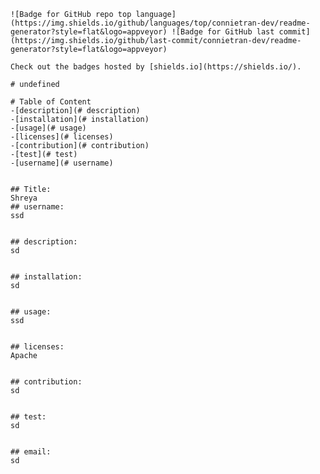 
    ![Badge for GitHub repo top language](https://img.shields.io/github/languages/top/connietran-dev/readme-generator?style=flat&logo=appveyor) ![Badge for GitHub last commit](https://img.shields.io/github/last-commit/connietran-dev/readme-generator?style=flat&logo=appveyor)
  
    Check out the badges hosted by [shields.io](https://shields.io/).
  
    # undefined
    
    # Table of Content
    -[description](# description)
    -[installation](# installation)
    -[usage](# usage)
    -[licenses](# licenses)
    -[contribution](# contribution)
    -[test](# test)
    -[username](# username)
   
    
    ## Title: 
    Shreya
    ## username:
    ssd
    
      
    ## description:  
    sd
    
        
    ## installation:
    sd
    
        
    ## usage:
    ssd
    
       
    ## licenses: 
    Apache
    
       
    ## contribution: 
    sd
    
       
    ## test: 
    sd
    
       
    ## email: 
    sd
    